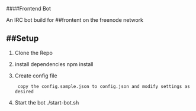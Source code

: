 ##\#\#Frontend Bot

An IRC bot build for ##frontent on the freenode network

##Setup
--------------
1. Clone the Repo
2. install dependencies
        npm install

3. Create config file

        copy the config.sample.json to config.json and modify settings as desired
4. Start the bot
        ./start-bot.sh